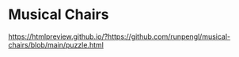 # Musical Chairs

https://htmlpreview.github.io/?https://github.com/runpengl/musical-chairs/blob/main/puzzle.html

